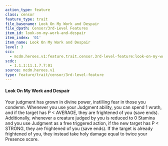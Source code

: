 ```yaml
---
action_type: feature
class: censor
feature_type: trait
file_basename: Look On My Work and Despair
file_dpath: Censor/3rd-Level Features
item_id: look-on-my-work-and-despair
item_index: '01'
item_name: Look On My Work and Despair
level: 3
scc:
  - mcdm.heroes.v1:feature.trait.censor.3rd-level-feature:look-on-my-work-and-despair
scdc:
  - 1.1.1:11.1.7.7:01
source: mcdm.heroes.v1
type: feature/trait/censor/3rd-level-feature
---
```


#### Look On My Work and Despair

Your judgment has grown in divine power, instilling fear in those you condemn. Whenever you use your Judgment ability, you can spend 1 wrath, and if the target has P < AVERAGE, they are frightened of you (save ends). Additionally, whenever a creature judged by you is reduced to 0 Stamina and you use Judgment as a free triggered action, if the new target has P < STRONG, they are frightened of you (save ends). If the target is already frightened of you, they instead take holy damage equal to twice your Presence score.
